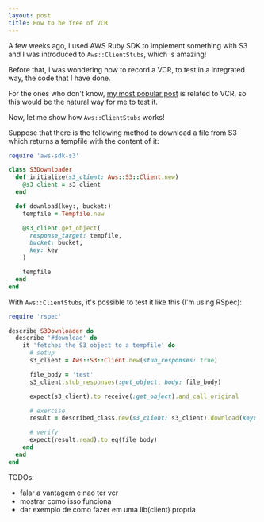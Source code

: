 ```yaml
---
layout: post
title: How to be free of VCR
---
```


A few weeks ago, I used AWS Ruby SDK to implement something with S3 and I was
introduced to `Aws::ClientStubs`, which is amazing!

Before that, I was wondering how to record a VCR, to test in a integrated way,
the code that I have done.

For the ones who don't know, [my most popular post](./2019-07-08-10_tips_to_help_using_the_VCR_gem_in_your_ruby_test_suite.md)
is related to VCR, so this would be the natural way for me to test it.

Now, let me show how `Aws::ClientStubs` works!

Suppose that there is the following method to download a file from S3 which returns
a tempfile with the content of it:

```ruby
require 'aws-sdk-s3'

class S3Downloader
  def initialize(s3_client: Aws::S3::Client.new)
    @s3_client = s3_client
  end

  def download(key:, bucket:)
    tempfile = Tempfile.new

    @s3_client.get_object(
      response_target: tempfile,
      bucket: bucket,
      key: key
    )

    tempfile
  end
end

```

With `Aws::ClientStubs`, it's possible to test it like this (I'm using RSpec):

```ruby
require 'rspec'

describe S3Downloader do
  describe '#download' do
    it 'fetches the S3 object to a tempfile' do
      # setup
      s3_client = Aws::S3::Client.new(stub_responses: true)

      file_body = 'test'
      s3_client.stub_responses(:get_object, body: file_body)

      expect(s3_client).to receive(:get_object).and_call_original

      # exercise
      result = described_class.new(s3_client: s3_client).download(key: 'any', bucket: 'bucket')

      # verify
      expect(result.read).to eq(file_body)
    end
  end
end
```

TODOs:
- falar a vantagem e nao ter vcr
- mostrar como isso funciona
- dar exemplo de como fazer em uma lib(client) propria
